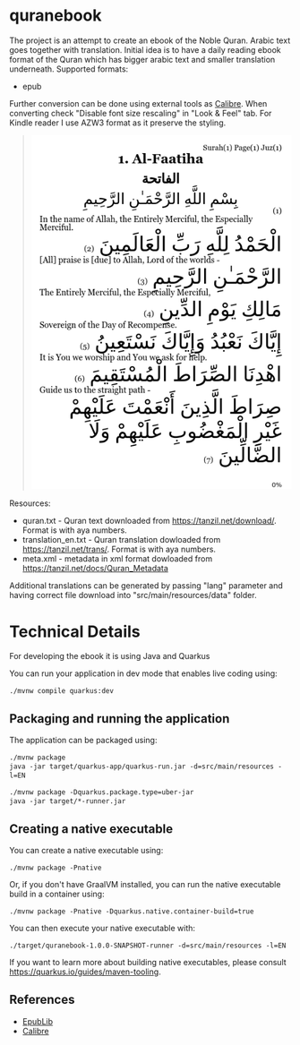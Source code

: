 # quranebook

The project is an attempt to create an ebook of the Noble Quran. Arabic text goes together with translation. 
Initial idea is to have a daily reading ebook format of the Quran which has bigger arabic text and smaller translation underneath.
Supported formats:
 - epub

Further conversion can be done using external tools as [Calibre](https://calibre-ebook.com/). When converting check "Disable font size rescaling" in "Look & Feel" tab.
For Kindle reader I use AZW3 format as it preserve the styling.

> ![Example page](./docs/example_page.png)
 
Resources:
- quran.txt - Quran text downloaded from https://tanzil.net/download/. Format is with aya numbers.
- translation_en.txt - Quran translation dowloaded from https://tanzil.net/trans/. Format is with aya numbers.  
- meta.xml - metadata in xml format dowloaded from https://tanzil.net/docs/Quran_Metadata

Additional translations can be generated by passing "lang" parameter and having correct file download into "src/main/resources/data" folder.  

# Technical Details
For developing the ebook it is using Java and Quarkus

You can run your application in dev mode that enables live coding using:
```shell script
./mvnw compile quarkus:dev
```

## Packaging and running the application

The application can be packaged using:
```shell script
./mvnw package
java -jar target/quarkus-app/quarkus-run.jar -d=src/main/resources -l=EN
```

```shell script
./mvnw package -Dquarkus.package.type=uber-jar
java -jar target/*-runner.jar
```

## Creating a native executable

You can create a native executable using: 
```shell script
./mvnw package -Pnative
```

Or, if you don't have GraalVM installed, you can run the native executable build in a container using: 
```shell script
./mvnw package -Pnative -Dquarkus.native.container-build=true
```

You can then execute your native executable with:
```
./target/quranebook-1.0.0-SNAPSHOT-runner -d=src/main/resources -l=EN
``` 

If you want to learn more about building native executables, please consult https://quarkus.io/guides/maven-tooling.

## References
 - [EpubLib](https://github.com/psiegman/epublib)
 - [Calibre](https://calibre-ebook.com/)